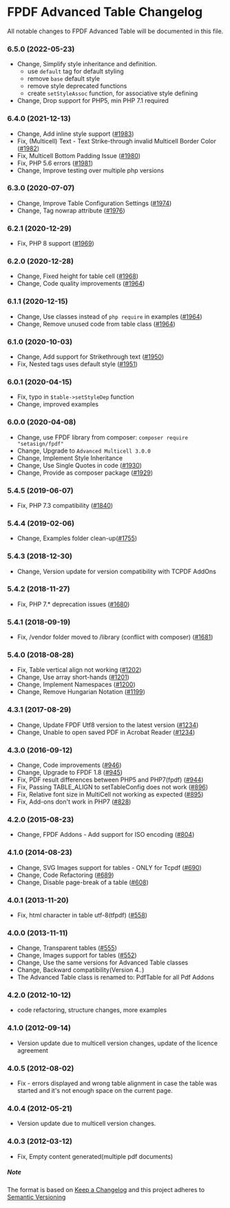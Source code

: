 # FPDF Advanced Table Changelog

All notable changes to FPDF Advanced Table will be documented in this file.

### 6.5.0 (2022-05-23)

- Change, Simplify style inheritance and definition.
  - use `default` tag for default styling
  - remove `base` default style
  - remove style deprecated functions
  - create `setStyleAssoc` function, for associative style defining
- Change, Drop support for PHP5, min PHP 7.1 required

### 6.4.0 (2021-12-13)

- Change, Add inline style support ([#1983](https://tracker.interpid.eu/issues/1983))
- Fix, (Multicell) Text - Text Strike-through invalid Multicell Border Color ([#1982](https://tracker.interpid.eu/issues/1982))
- Fix, Multicell Bottom Padding Issue ([#1980](https://tracker.interpid.eu/issues/1980))
- Fix, PHP 5.6 errors ([#1981](https://tracker.interpid.eu/issues/1981))
- Change, Improve testing over multiple php versions

### 6.3.0 (2020-07-07)

- Change, Improve Table Configuration Settings ([#1974](https://tracker.interpid.eu/issues/1974))
- Change, Tag nowrap attribute ([#1976](https://tracker.interpid.eu/issues/1976))

### 6.2.1 (2020-12-29)

- Fix, PHP 8 support ([#1969](https://tracker.interpid.eu/issues/1969))

### 6.2.0 (2020-12-28)

- Change, Fixed height for table cell ([#1968](https://tracker.interpid.eu/issues/1968))
- Change, Code quality improvements ([#1964](https://tracker.interpid.eu/issues/1964))

### 6.1.1 (2020-12-15)

- Change, Use classes instead of `php require` in examples ([#1964](https://tracker.interpid.eu/issues/1964))
- Change, Remove unused code from table class ([#1964](https://tracker.interpid.eu/issues/1964))

### 6.1.0 (2020-10-03)

- Change, Add support for Strikethrough text ([#1950](https://tracker.interpid.eu/issues/1950))
- Fix, Nested tags uses default style ([#1951](https://tracker.interpid.eu/issues/1951))

### 6.0.1 (2020-04-15)

- Fix, typo in `$table->setStyleDep` function
- Change, improved examples

### 6.0.0 (2020-04-08)

- Change, use FPDF library from composer: `composer require "setasign/fpdf"`
- Change, Upgrade to `Advanced Multicell 3.0.0`
- Change, Implement Style Inheritance
- Change, Use Single Quotes in code ([#1930](https://tracker.interpid.eu/issues/1930))
- Change, Provide as composer package ([#1929](https://tracker.interpid.eu/issues/1929))

### 5.4.5 (2019-06-07)

- Fix, PHP 7.3 compatibility ([#1840](https://tracker.interpid.eu/issues/1840))

### 5.4.4 (2019-02-06)

- Change, Examples folder clean-up([#1755](https://tracker.interpid.eu/issues/1755))

### 5.4.3 (2018-12-30)

- Change, Version update for version compatibility with TCPDF AddOns

### 5.4.2 (2018-11-27)

- Fix, PHP 7.* deprecation issues ([#1680](https://tracker.interpid.eu/issues/1680))

### 5.4.1 (2018-09-19)

- Fix, /vendor folder moved to /library (conflict with composer) ([#1681](https://tracker.interpid.eu/issues/1681))

### 5.4.0 (2018-08-28)

- Fix, Table vertical align not working ([#1202](https://tracker.interpid.eu/issues/1202))
- Change, Use array short-hands ([#1201](https://tracker.interpid.eu/issues/1201))
- Change, Implement Namespaces ([#1200](https://tracker.interpid.eu/issues/1200))
- Change, Remove Hungarian Notation ([#1199](https://tracker.interpid.eu/issues/1199))

### 4.3.1 (2017-08-29)

- Change, Update FPDF Utf8 version to the latest version ([#1234](https://tracker.interpid.eu/issues/1234))
- Change, Unable to open saved PDF in Acrobat Reader ([#1234](https://tracker.interpid.eu/issues/1234))

### 4.3.0 (2016-09-12)

- Change, Code improvements ([#946](https://tracker.interpid.eu/issues/946))
- Change, Upgrade to FPDF 1.8 ([#945](https://tracker.interpid.eu/issues/945))
- Fix, PDF result differences between PHP5 and PHP7(fpdf) ([#944](https://tracker.interpid.eu/issues/944))
- Fix, Passing TABLE_ALIGN to setTableConfig does not work ([#896](https://tracker.interpid.eu/issues/896))
- Fix, Relative font size in MultiCell not working as expected ([#895](https://tracker.interpid.eu/issues/895))
- Fix, Add-ons don't work in PHP7 ([#828](https://tracker.interpid.eu/issues/828))

### 4.2.0 (2015-08-23)

- Change, FPDF Addons - Add support for ISO encoding  ([#804](https://tracker.interpid.eu/issues/804))

### 4.1.0 (2014-08-23)

- Change, SVG Images support for tables - ONLY for Tcpdf ([#690](https://tracker.interpid.eu/issues/690))
- Change, Code Refactoring ([#689](https://tracker.interpid.eu/issues/689))
- Change, Disable page-break of a table ([#608](https://tracker.interpid.eu/issues/608))

### 4.0.1 (2013-11-20)

- Fix, html character in table utf-8(tfpdf) ([#558](https://tracker.interpid.eu/issues/558))

### 4.0.0 (2013-11-11)

- Change, Transparent tables ([#555](https://tracker.interpid.eu/issues/555))
- Change, Images support for tables ([#552](https://tracker.interpid.eu/issues/552))
- Change, Use the same versions for Advanced Table classes
- Change, Backward compatibility(Version 4.*.*)
- The Advanced Table class is renamed to: PdfTable for all Pdf Addons

### 4.2.0 (2012-10-12)

- code refactoring, structure changes, more examples

### 4.1.0 (2012-09-14)

- Version update due to multicell version changes, update of the licence agreement

### 4.0.5 (2012-08-02)

- Fix - errors displayed and wrong table alignment in case the table was started and it's not enough space on the
  current page.

### 4.0.4 (2012-05-21)

- Version update due to multicell version changes.

### 4.0.3 (2012-03-12)

- Fix, Empty content generated(multiple pdf documents)

##### Note

The format is based on [Keep a Changelog](https://keepachangelog.com/en/1.0.0/) and this project adheres
to [Semantic Versioning](https://semver.org/spec/v2.0.0.html)
